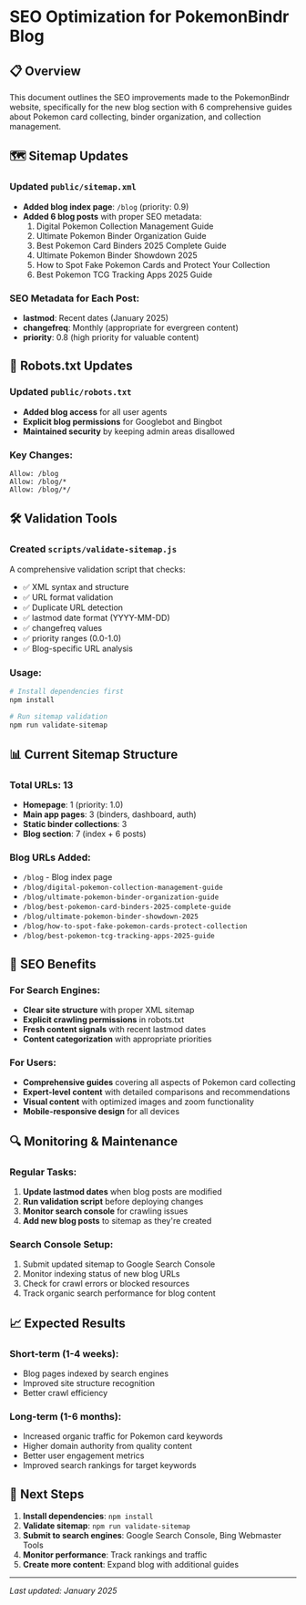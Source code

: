 # SEO Optimization for PokemonBindr Blog

## 📋 Overview

This document outlines the SEO improvements made to the PokemonBindr website, specifically for the new blog section with 6 comprehensive guides about Pokemon card collecting, binder organization, and collection management.

## 🗺️ Sitemap Updates

### Updated `public/sitemap.xml`

- **Added blog index page**: `/blog` (priority: 0.9)
- **Added 6 blog posts** with proper SEO metadata:
  1. Digital Pokemon Collection Management Guide
  2. Ultimate Pokemon Binder Organization Guide
  3. Best Pokemon Card Binders 2025 Complete Guide
  4. Ultimate Pokemon Binder Showdown 2025
  5. How to Spot Fake Pokemon Cards and Protect Your Collection
  6. Best Pokemon TCG Tracking Apps 2025 Guide

### SEO Metadata for Each Post:

- **lastmod**: Recent dates (January 2025)
- **changefreq**: Monthly (appropriate for evergreen content)
- **priority**: 0.8 (high priority for valuable content)

## 🤖 Robots.txt Updates

### Updated `public/robots.txt`

- **Added blog access** for all user agents
- **Explicit blog permissions** for Googlebot and Bingbot
- **Maintained security** by keeping admin areas disallowed

### Key Changes:

```
Allow: /blog
Allow: /blog/*
Allow: /blog/*/
```

## 🛠️ Validation Tools

### Created `scripts/validate-sitemap.js`

A comprehensive validation script that checks:

- ✅ XML syntax and structure
- ✅ URL format validation
- ✅ Duplicate URL detection
- ✅ lastmod date format (YYYY-MM-DD)
- ✅ changefreq values
- ✅ priority ranges (0.0-1.0)
- ✅ Blog-specific URL analysis

### Usage:

```bash
# Install dependencies first
npm install

# Run sitemap validation
npm run validate-sitemap
```

## 📊 Current Sitemap Structure

### Total URLs: 13

- **Homepage**: 1 (priority: 1.0)
- **Main app pages**: 3 (binders, dashboard, auth)
- **Static binder collections**: 3
- **Blog section**: 7 (index + 6 posts)

### Blog URLs Added:

- `/blog` - Blog index page
- `/blog/digital-pokemon-collection-management-guide`
- `/blog/ultimate-pokemon-binder-organization-guide`
- `/blog/best-pokemon-card-binders-2025-complete-guide`
- `/blog/ultimate-pokemon-binder-showdown-2025`
- `/blog/how-to-spot-fake-pokemon-cards-protect-collection`
- `/blog/best-pokemon-tcg-tracking-apps-2025-guide`

## 🎯 SEO Benefits

### For Search Engines:

- **Clear site structure** with proper XML sitemap
- **Explicit crawling permissions** in robots.txt
- **Fresh content signals** with recent lastmod dates
- **Content categorization** with appropriate priorities

### For Users:

- **Comprehensive guides** covering all aspects of Pokemon card collecting
- **Expert-level content** with detailed comparisons and recommendations
- **Visual content** with optimized images and zoom functionality
- **Mobile-responsive design** for all devices

## 🔍 Monitoring & Maintenance

### Regular Tasks:

1. **Update lastmod dates** when blog posts are modified
2. **Run validation script** before deploying changes
3. **Monitor search console** for crawling issues
4. **Add new blog posts** to sitemap as they're created

### Search Console Setup:

1. Submit updated sitemap to Google Search Console
2. Monitor indexing status of new blog URLs
3. Check for crawl errors or blocked resources
4. Track organic search performance for blog content

## 📈 Expected Results

### Short-term (1-4 weeks):

- Blog pages indexed by search engines
- Improved site structure recognition
- Better crawl efficiency

### Long-term (1-6 months):

- Increased organic traffic for Pokemon card keywords
- Higher domain authority from quality content
- Better user engagement metrics
- Improved search rankings for target keywords

## 🚀 Next Steps

1. **Install dependencies**: `npm install`
2. **Validate sitemap**: `npm run validate-sitemap`
3. **Submit to search engines**: Google Search Console, Bing Webmaster Tools
4. **Monitor performance**: Track rankings and traffic
5. **Create more content**: Expand blog with additional guides

---

_Last updated: January 2025_
